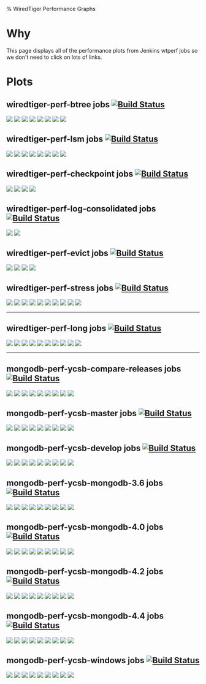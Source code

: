 % WiredTiger Performance Graphs

# Why

This page displays all of the performance plots from Jenkins wtperf jobs so we don't need to click on lots of links.

# Plots

## wiredtiger-perf-btree jobs [![Build Status](http://build.wiredtiger.com:8080/buildStatus/icon?job=wiredtiger-perf-btree)](http://build.wiredtiger.com:8080/job/wiredtiger-perf-btree/)

[![](http://build.wiredtiger.com:8080/job/wiredtiger-perf-btree/plot/getPlot?index=0&width=750&height=450)](http://build.wiredtiger.com:8080/job/wiredtiger-perf-btree/plot)
[![](http://build.wiredtiger.com:8080/job/wiredtiger-perf-btree/plot/getPlot?index=1&width=750&height=450)](http://build.wiredtiger.com:8080/job/wiredtiger-perf-btree/plot)
[![](http://build.wiredtiger.com:8080/job/wiredtiger-perf-btree/plot/getPlot?index=2&width=750&height=450)](http://build.wiredtiger.com:8080/job/wiredtiger-perf-btree/plot)
[![](http://build.wiredtiger.com:8080/job/wiredtiger-perf-btree/plot/getPlot?index=3&width=750&height=450)](http://build.wiredtiger.com:8080/job/wiredtiger-perf-btree/plot)
[![](http://build.wiredtiger.com:8080/job/wiredtiger-perf-btree/plot/getPlot?index=4&width=750&height=450)](http://build.wiredtiger.com:8080/job/wiredtiger-perf-btree/plot)
[![](http://build.wiredtiger.com:8080/job/wiredtiger-perf-btree/plot/getPlot?index=5&width=750&height=450)](http://build.wiredtiger.com:8080/job/wiredtiger-perf-btree/plot)
[![](http://build.wiredtiger.com:8080/job/wiredtiger-perf-btree/plot/getPlot?index=6&width=750&height=450)](http://build.wiredtiger.com:8080/job/wiredtiger-perf-btree/plot)
[![](http://build.wiredtiger.com:8080/job/wiredtiger-perf-btree/plot/getPlot?index=7&width=750&height=450)](http://build.wiredtiger.com:8080/job/wiredtiger-perf-btree/plot)


## wiredtiger-perf-lsm jobs [![Build Status](http://build.wiredtiger.com:8080/buildStatus/icon?job=wiredtiger-perf-lsm)](http://build.wiredtiger.com:8080/job/wiredtiger-perf-lsm/)

[![](http://build.wiredtiger.com:8080/job/wiredtiger-perf-lsm/plot/getPlot?index=0&width=750&height=450)](http://build.wiredtiger.com:8080/job/wiredtiger-perf-lsm/plot)
[![](http://build.wiredtiger.com:8080/job/wiredtiger-perf-lsm/plot/getPlot?index=1&width=750&height=450)](http://build.wiredtiger.com:8080/job/wiredtiger-perf-lsm/plot)
[![](http://build.wiredtiger.com:8080/job/wiredtiger-perf-lsm/plot/getPlot?index=2&width=750&height=450)](http://build.wiredtiger.com:8080/job/wiredtiger-perf-lsm/plot)
[![](http://build.wiredtiger.com:8080/job/wiredtiger-perf-lsm/plot/getPlot?index=3&width=750&height=450)](http://build.wiredtiger.com:8080/job/wiredtiger-perf-lsm/plot)
[![](http://build.wiredtiger.com:8080/job/wiredtiger-perf-lsm/plot/getPlot?index=4&width=750&height=450)](http://build.wiredtiger.com:8080/job/wiredtiger-perf-lsm/plot)
[![](http://build.wiredtiger.com:8080/job/wiredtiger-perf-lsm/plot/getPlot?index=5&width=750&height=450)](http://build.wiredtiger.com:8080/job/wiredtiger-perf-lsm/plot)
[![](http://build.wiredtiger.com:8080/job/wiredtiger-perf-lsm/plot/getPlot?index=6&width=750&height=450)](http://build.wiredtiger.com:8080/job/wiredtiger-perf-lsm/plot)
[![](http://build.wiredtiger.com:8080/job/wiredtiger-perf-lsm/plot/getPlot?index=7&width=750&height=450)](http://build.wiredtiger.com:8080/job/wiredtiger-perf-lsm/plot)



## wiredtiger-perf-checkpoint jobs [![Build Status](http://build.wiredtiger.com:8080/buildStatus/icon?job=wiredtiger-perf-checkpoint)](http://build.wiredtiger.com:8080/job/wiredtiger-perf-checkpoint/)

[![](http://build.wiredtiger.com:8080/job/wiredtiger-perf-checkpoint/plot/getPlot?index=0&width=750&height=450)](http://build.wiredtiger.com:8080/job/wiredtiger-perf-checkpoint/plot)
[![](http://build.wiredtiger.com:8080/job/wiredtiger-perf-checkpoint/plot/getPlot?index=1&width=750&height=450)](http://build.wiredtiger.com:8080/job/wiredtiger-perf-checkpoint/plot)
[![](http://build.wiredtiger.com:8080/job/wiredtiger-perf-checkpoint/plot/getPlot?index=2&width=750&height=450)](http://build.wiredtiger.com:8080/job/wiredtiger-perf-checkpoint/plot)
[![](http://build.wiredtiger.com:8080/job/wiredtiger-perf-checkpoint/plot/getPlot?index=3&width=750&height=450)](http://build.wiredtiger.com:8080/job/wiredtiger-perf-checkpoint/plot)


## wiredtiger-perf-log-consolidated jobs [![Build Status](http://build.wiredtiger.com:8080/buildStatus/icon?job=wiredtiger-perf-log-consolidated)](http://build.wiredtiger.com:8080/job/wiredtiger-perf-log-consolidated/)

[![](http://build.wiredtiger.com:8080/job/wiredtiger-perf-log-consolidated/plot/getPlot?index=0&width=750&height=450)](http://build.wiredtiger.com:8080/job/wiredtiger-perf-log-consolidated/plot)
[![](http://build.wiredtiger.com:8080/job/wiredtiger-perf-log-consolidated/plot/getPlot?index=1&width=750&height=450)](http://build.wiredtiger.com:8080/job/wiredtiger-perf-log-consolidated/plot)

## wiredtiger-perf-evict jobs [![Build Status](http://build.wiredtiger.com:8080/buildStatus/icon?job=wiredtiger-perf-evict)](http://build.wiredtiger.com:8080/job/wiredtiger-perf-evict/)

[![](http://build.wiredtiger.com:8080/job/wiredtiger-perf-evict/plot/getPlot?index=0&width=750&height=450)](http://build.wiredtiger.com:8080/job/wiredtiger-perf-evict/plot)
[![](http://build.wiredtiger.com:8080/job/wiredtiger-perf-evict/plot/getPlot?index=1&width=750&height=450)](http://build.wiredtiger.com:8080/job/wiredtiger-perf-evict/plot)
[![](http://build.wiredtiger.com:8080/job/wiredtiger-perf-evict/plot/getPlot?index=2&width=750&height=450)](http://build.wiredtiger.com:8080/job/wiredtiger-perf-evict/plot)
[![](http://build.wiredtiger.com:8080/job/wiredtiger-perf-evict/plot/getPlot?index=3&width=750&height=450)](http://build.wiredtiger.com:8080/job/wiredtiger-perf-evict/plot)

## wiredtiger-perf-stress jobs [![Build Status](http://build.wiredtiger.com:8080/buildStatus/icon?job=wiredtiger-perf-stress)](http://build.wiredtiger.com:8080/job/wiredtiger-perf-stress/)

[![](http://build.wiredtiger.com:8080/job/wiredtiger-perf-stress/plot/getPlot?index=0&width=750&height=450)](http://build.wiredtiger.com:8080/job/wiredtiger-perf-stress/plot)
[![](http://build.wiredtiger.com:8080/job/wiredtiger-perf-stress/plot/getPlot?index=1&width=750&height=450)](http://build.wiredtiger.com:8080/job/wiredtiger-perf-stress/plot)
[![](http://build.wiredtiger.com:8080/job/wiredtiger-perf-stress/plot/getPlot?index=2&width=750&height=450)](http://build.wiredtiger.com:8080/job/wiredtiger-perf-stress/plot)
[![](http://build.wiredtiger.com:8080/job/wiredtiger-perf-stress/plot/getPlot?index=3&width=750&height=450)](http://build.wiredtiger.com:8080/job/wiredtiger-perf-stress/plot)
[![](http://build.wiredtiger.com:8080/job/wiredtiger-perf-stress/plot/getPlot?index=4&width=750&height=450)](http://build.wiredtiger.com:8080/job/wiredtiger-perf-stress/plot)
[![](http://build.wiredtiger.com:8080/job/wiredtiger-perf-stress/plot/getPlot?index=5&width=750&height=450)](http://build.wiredtiger.com:8080/job/wiredtiger-perf-stress/plot)
[![](http://build.wiredtiger.com:8080/job/wiredtiger-perf-stress/plot/getPlot?index=6&width=750&height=450)](http://build.wiredtiger.com:8080/job/wiredtiger-perf-stress/plot)
[![](http://build.wiredtiger.com:8080/job/wiredtiger-perf-stress/plot/getPlot?index=7&width=750&height=450)](http://build.wiredtiger.com:8080/job/wiredtiger-perf-stress/plot)
[![](http://build.wiredtiger.com:8080/job/wiredtiger-perf-stress/plot/getPlot?index=8&width=750&height=450)](http://build.wiredtiger.com:8080/job/wiredtiger-perf-stress/plot)
[![](http://build.wiredtiger.com:8080/job/wiredtiger-perf-stress/plot/getPlot?index=9&width=750&height=450)](http://build.wiredtiger.com:8080/job/wiredtiger-perf-stress/plot)

---------------

## wiredtiger-perf-long jobs [![Build Status](http://build.wiredtiger.com:8080/buildStatus/icon?job=wiredtiger-perf-long)](http://build.wiredtiger.com:8080/job/wiredtiger-perf-long/)

[![](http://build.wiredtiger.com:8080/job/wiredtiger-perf-long/plot/getPlot?index=0&width=750&height=450)](http://build.wiredtiger.com:8080/job/wiredtiger-perf-long/plot)
[![](http://build.wiredtiger.com:8080/job/wiredtiger-perf-long/plot/getPlot?index=1&width=750&height=450)](http://build.wiredtiger.com:8080/job/wiredtiger-perf-long/plot)
[![](http://build.wiredtiger.com:8080/job/wiredtiger-perf-long/plot/getPlot?index=2&width=750&height=450)](http://build.wiredtiger.com:8080/job/wiredtiger-perf-long/plot)
[![](http://build.wiredtiger.com:8080/job/wiredtiger-perf-long/plot/getPlot?index=3&width=750&height=450)](http://build.wiredtiger.com:8080/job/wiredtiger-perf-long/plot)
[![](http://build.wiredtiger.com:8080/job/wiredtiger-perf-long/plot/getPlot?index=4&width=750&height=450)](http://build.wiredtiger.com:8080/job/wiredtiger-perf-long/plot)
[![](http://build.wiredtiger.com:8080/job/wiredtiger-perf-long/plot/getPlot?index=5&width=750&height=450)](http://build.wiredtiger.com:8080/job/wiredtiger-perf-long/plot)
[![](http://build.wiredtiger.com:8080/job/wiredtiger-perf-long/plot/getPlot?index=6&width=750&height=450)](http://build.wiredtiger.com:8080/job/wiredtiger-perf-long/plot)
[![](http://build.wiredtiger.com:8080/job/wiredtiger-perf-long/plot/getPlot?index=7&width=750&height=450)](http://build.wiredtiger.com:8080/job/wiredtiger-perf-long/plot)
[![](http://build.wiredtiger.com:8080/job/wiredtiger-perf-long/plot/getPlot?index=8&width=750&height=450)](http://build.wiredtiger.com:8080/job/wiredtiger-perf-long/plot)
[![](http://build.wiredtiger.com:8080/job/wiredtiger-perf-long/plot/getPlot?index=9&width=750&height=450)](http://build.wiredtiger.com:8080/job/wiredtiger-perf-long/plot)


---------------

## mongodb-perf-ycsb-compare-releases jobs [![Build Status](http://build.wiredtiger.com:8080/buildStatus/icon?job=mongodb-perf-ycsb-compare-releases)](http://build.wiredtiger.com:8080/job/mongodb-perf-ycsb-compare-releases/)

[![](http://build.wiredtiger.com:8080/job/mongodb-perf-ycsb-compare-releases/plot/getPlot?index=0&width=750&height=450)](http://build.wiredtiger.com:8080/job/mongodb-perf-ycsb-compare-releases/plot)
[![](http://build.wiredtiger.com:8080/job/mongodb-perf-ycsb-compare-releases/plot/getPlot?index=1&width=750&height=450)](http://build.wiredtiger.com:8080/job/mongodb-perf-ycsb-compare-releases/plot)
[![](http://build.wiredtiger.com:8080/job/mongodb-perf-ycsb-compare-releases/plot/getPlot?index=2&width=750&height=450)](http://build.wiredtiger.com:8080/job/mongodb-perf-ycsb-compare-releases/plot)
[![](http://build.wiredtiger.com:8080/job/mongodb-perf-ycsb-compare-releases/plot/getPlot?index=3&width=750&height=450)](http://build.wiredtiger.com:8080/job/mongodb-perf-ycsb-compare-releases/plot)
[![](http://build.wiredtiger.com:8080/job/mongodb-perf-ycsb-compare-releases/plot/getPlot?index=4&width=750&height=450)](http://build.wiredtiger.com:8080/job/mongodb-perf-ycsb-compare-releases/plot)
[![](http://build.wiredtiger.com:8080/job/mongodb-perf-ycsb-compare-releases/plot/getPlot?index=5&width=750&height=450)](http://build.wiredtiger.com:8080/job/mongodb-perf-ycsb-compare-releases/plot)
[![](http://build.wiredtiger.com:8080/job/mongodb-perf-ycsb-compare-releases/plot/getPlot?index=6&width=750&height=450)](http://build.wiredtiger.com:8080/job/mongodb-perf-ycsb-compare-releases/plot)
[![](http://build.wiredtiger.com:8080/job/mongodb-perf-ycsb-compare-releases/plot/getPlot?index=7&width=750&height=450)](http://build.wiredtiger.com:8080/job/mongodb-perf-ycsb-compare-releases/plot)
[![](http://build.wiredtiger.com:8080/job/mongodb-perf-ycsb-compare-releases/plot/getPlot?index=8&width=750&height=450)](http://build.wiredtiger.com:8080/job/mongodb-perf-ycsb-compare-releases/plot)


## mongodb-perf-ycsb-master jobs [![Build Status](http://build.wiredtiger.com:8080/buildStatus/icon?job=mongodb-perf-ycsb-master)](http://build.wiredtiger.com:8080/job/mongodb-perf-ycsb-master/)

[![](http://build.wiredtiger.com:8080/job/mongodb-perf-ycsb-master/plot/getPlot?index=0&width=750&height=450)](http://build.wiredtiger.com:8080/job/mongodb-perf-ycsb-master/plot)
[![](http://build.wiredtiger.com:8080/job/mongodb-perf-ycsb-master/plot/getPlot?index=1&width=750&height=450)](http://build.wiredtiger.com:8080/job/mongodb-perf-ycsb-master/plot)
[![](http://build.wiredtiger.com:8080/job/mongodb-perf-ycsb-master/plot/getPlot?index=2&width=750&height=450)](http://build.wiredtiger.com:8080/job/mongodb-perf-ycsb-master/plot)
[![](http://build.wiredtiger.com:8080/job/mongodb-perf-ycsb-master/plot/getPlot?index=3&width=750&height=450)](http://build.wiredtiger.com:8080/job/mongodb-perf-ycsb-master/plot)
[![](http://build.wiredtiger.com:8080/job/mongodb-perf-ycsb-master/plot/getPlot?index=4&width=750&height=450)](http://build.wiredtiger.com:8080/job/mongodb-perf-ycsb-master/plot)
[![](http://build.wiredtiger.com:8080/job/mongodb-perf-ycsb-master/plot/getPlot?index=5&width=750&height=450)](http://build.wiredtiger.com:8080/job/mongodb-perf-ycsb-master/plot)
[![](http://build.wiredtiger.com:8080/job/mongodb-perf-ycsb-master/plot/getPlot?index=6&width=750&height=450)](http://build.wiredtiger.com:8080/job/mongodb-perf-ycsb-master/plot)
[![](http://build.wiredtiger.com:8080/job/mongodb-perf-ycsb-master/plot/getPlot?index=7&width=750&height=450)](http://build.wiredtiger.com:8080/job/mongodb-perf-ycsb-master/plot)
[![](http://build.wiredtiger.com:8080/job/mongodb-perf-ycsb-master/plot/getPlot?index=8&width=750&height=450)](http://build.wiredtiger.com:8080/job/mongodb-perf-ycsb-master/plot)


## mongodb-perf-ycsb-develop jobs [![Build Status](http://build.wiredtiger.com:8080/buildStatus/icon?job=mongodb-perf-ycsb-develop)](http://build.wiredtiger.com:8080/job/mongodb-perf-ycsb-develop/)

[![](http://build.wiredtiger.com:8080/job/mongodb-perf-ycsb-develop/plot/getPlot?index=0&width=750&height=450)](http://build.wiredtiger.com:8080/job/mongodb-perf-ycsb-develop/plot)
[![](http://build.wiredtiger.com:8080/job/mongodb-perf-ycsb-develop/plot/getPlot?index=1&width=750&height=450)](http://build.wiredtiger.com:8080/job/mongodb-perf-ycsb-develop/plot)
[![](http://build.wiredtiger.com:8080/job/mongodb-perf-ycsb-develop/plot/getPlot?index=2&width=750&height=450)](http://build.wiredtiger.com:8080/job/mongodb-perf-ycsb-develop/plot)
[![](http://build.wiredtiger.com:8080/job/mongodb-perf-ycsb-develop/plot/getPlot?index=3&width=750&height=450)](http://build.wiredtiger.com:8080/job/mongodb-perf-ycsb-develop/plot)
[![](http://build.wiredtiger.com:8080/job/mongodb-perf-ycsb-develop/plot/getPlot?index=4&width=750&height=450)](http://build.wiredtiger.com:8080/job/mongodb-perf-ycsb-develop/plot)
[![](http://build.wiredtiger.com:8080/job/mongodb-perf-ycsb-develop/plot/getPlot?index=5&width=750&height=450)](http://build.wiredtiger.com:8080/job/mongodb-perf-ycsb-develop/plot)
[![](http://build.wiredtiger.com:8080/job/mongodb-perf-ycsb-develop/plot/getPlot?index=6&width=750&height=450)](http://build.wiredtiger.com:8080/job/mongodb-perf-ycsb-develop/plot)
[![](http://build.wiredtiger.com:8080/job/mongodb-perf-ycsb-develop/plot/getPlot?index=7&width=750&height=450)](http://build.wiredtiger.com:8080/job/mongodb-perf-ycsb-develop/plot)
[![](http://build.wiredtiger.com:8080/job/mongodb-perf-ycsb-develop/plot/getPlot?index=8&width=750&height=450)](http://build.wiredtiger.com:8080/job/mongodb-perf-ycsb-develop/plot)

## mongodb-perf-ycsb-mongodb-3.6 jobs [![Build Status](http://build.wiredtiger.com:8080/buildStatus/icon?job=mongodb-perf-ycsb-mongodb-3.6)](http://build.wiredtiger.com:8080/job/mongodb-perf-ycsb-mongodb-3.6/)

[![](http://build.wiredtiger.com:8080/job/mongodb-perf-ycsb-mongodb-3.6/plot/getPlot?index=0&width=750&height=450)](http://build.wiredtiger.com:8080/job/mongodb-perf-ycsb-mongodb-3.6/plot)
[![](http://build.wiredtiger.com:8080/job/mongodb-perf-ycsb-mongodb-3.6/plot/getPlot?index=1&width=750&height=450)](http://build.wiredtiger.com:8080/job/mongodb-perf-ycsb-mongodb-3.6/plot)
[![](http://build.wiredtiger.com:8080/job/mongodb-perf-ycsb-mongodb-3.6/plot/getPlot?index=2&width=750&height=450)](http://build.wiredtiger.com:8080/job/mongodb-perf-ycsb-mongodb-3.6/plot)
[![](http://build.wiredtiger.com:8080/job/mongodb-perf-ycsb-mongodb-3.6/plot/getPlot?index=3&width=750&height=450)](http://build.wiredtiger.com:8080/job/mongodb-perf-ycsb-mongodb-3.6/plot)
[![](http://build.wiredtiger.com:8080/job/mongodb-perf-ycsb-mongodb-3.6/plot/getPlot?index=4&width=750&height=450)](http://build.wiredtiger.com:8080/job/mongodb-perf-ycsb-mongodb-3.6/plot)
[![](http://build.wiredtiger.com:8080/job/mongodb-perf-ycsb-mongodb-3.6/plot/getPlot?index=5&width=750&height=450)](http://build.wiredtiger.com:8080/job/mongodb-perf-ycsb-mongodb-3.6/plot)
[![](http://build.wiredtiger.com:8080/job/mongodb-perf-ycsb-mongodb-3.6/plot/getPlot?index=6&width=750&height=450)](http://build.wiredtiger.com:8080/job/mongodb-perf-ycsb-mongodb-3.6/plot)
[![](http://build.wiredtiger.com:8080/job/mongodb-perf-ycsb-mongodb-3.6/plot/getPlot?index=7&width=750&height=450)](http://build.wiredtiger.com:8080/job/mongodb-perf-ycsb-mongodb-3.6/plot)
[![](http://build.wiredtiger.com:8080/job/mongodb-perf-ycsb-mongodb-3.6/plot/getPlot?index=8&width=750&height=450)](http://build.wiredtiger.com:8080/job/mongodb-perf-ycsb-mongodb-3.6/plot)

## mongodb-perf-ycsb-mongodb-4.0 jobs [![Build Status](http://build.wiredtiger.com:8080/buildStatus/icon?job=mongodb-perf-ycsb-mongodb-4.0)](http://build.wiredtiger.com:8080/job/mongodb-perf-ycsb-mongodb-4.0/)

[![](http://build.wiredtiger.com:8080/job/mongodb-perf-ycsb-mongodb-4.0/plot/getPlot?index=0&width=750&height=450)](http://build.wiredtiger.com:8080/job/mongodb-perf-ycsb-mongodb-4.0/plot)
[![](http://build.wiredtiger.com:8080/job/mongodb-perf-ycsb-mongodb-4.0/plot/getPlot?index=1&width=750&height=450)](http://build.wiredtiger.com:8080/job/mongodb-perf-ycsb-mongodb-4.0/plot)
[![](http://build.wiredtiger.com:8080/job/mongodb-perf-ycsb-mongodb-4.0/plot/getPlot?index=2&width=750&height=450)](http://build.wiredtiger.com:8080/job/mongodb-perf-ycsb-mongodb-4.0/plot)
[![](http://build.wiredtiger.com:8080/job/mongodb-perf-ycsb-mongodb-4.0/plot/getPlot?index=3&width=750&height=450)](http://build.wiredtiger.com:8080/job/mongodb-perf-ycsb-mongodb-4.0/plot)
[![](http://build.wiredtiger.com:8080/job/mongodb-perf-ycsb-mongodb-4.0/plot/getPlot?index=4&width=750&height=450)](http://build.wiredtiger.com:8080/job/mongodb-perf-ycsb-mongodb-4.0/plot)
[![](http://build.wiredtiger.com:8080/job/mongodb-perf-ycsb-mongodb-4.0/plot/getPlot?index=5&width=750&height=450)](http://build.wiredtiger.com:8080/job/mongodb-perf-ycsb-mongodb-4.0/plot)
[![](http://build.wiredtiger.com:8080/job/mongodb-perf-ycsb-mongodb-4.0/plot/getPlot?index=6&width=750&height=450)](http://build.wiredtiger.com:8080/job/mongodb-perf-ycsb-mongodb-4.0/plot)
[![](http://build.wiredtiger.com:8080/job/mongodb-perf-ycsb-mongodb-4.0/plot/getPlot?index=7&width=750&height=450)](http://build.wiredtiger.com:8080/job/mongodb-perf-ycsb-mongodb-4.0/plot)
[![](http://build.wiredtiger.com:8080/job/mongodb-perf-ycsb-mongodb-4.0/plot/getPlot?index=8&width=750&height=450)](http://build.wiredtiger.com:8080/job/mongodb-perf-ycsb-mongodb-4.0/plot)

## mongodb-perf-ycsb-mongodb-4.2 jobs [![Build Status](http://build.wiredtiger.com:8080/buildStatus/icon?job=mongodb-perf-ycsb-mongodb-4.2)](http://build.wiredtiger.com:8080/job/mongodb-perf-ycsb-mongodb-4.2/)

[![](http://build.wiredtiger.com:8080/job/mongodb-perf-ycsb-mongodb-4.2/plot/getPlot?index=0&width=750&height=450)](http://build.wiredtiger.com:8080/job/mongodb-perf-ycsb-mongodb-4.2/plot)
[![](http://build.wiredtiger.com:8080/job/mongodb-perf-ycsb-mongodb-4.2/plot/getPlot?index=1&width=750&height=450)](http://build.wiredtiger.com:8080/job/mongodb-perf-ycsb-mongodb-4.2/plot)
[![](http://build.wiredtiger.com:8080/job/mongodb-perf-ycsb-mongodb-4.2/plot/getPlot?index=2&width=750&height=450)](http://build.wiredtiger.com:8080/job/mongodb-perf-ycsb-mongodb-4.2/plot)
[![](http://build.wiredtiger.com:8080/job/mongodb-perf-ycsb-mongodb-4.2/plot/getPlot?index=3&width=750&height=450)](http://build.wiredtiger.com:8080/job/mongodb-perf-ycsb-mongodb-4.2/plot)
[![](http://build.wiredtiger.com:8080/job/mongodb-perf-ycsb-mongodb-4.2/plot/getPlot?index=4&width=750&height=450)](http://build.wiredtiger.com:8080/job/mongodb-perf-ycsb-mongodb-4.2/plot)
[![](http://build.wiredtiger.com:8080/job/mongodb-perf-ycsb-mongodb-4.2/plot/getPlot?index=5&width=750&height=450)](http://build.wiredtiger.com:8080/job/mongodb-perf-ycsb-mongodb-4.2/plot)
[![](http://build.wiredtiger.com:8080/job/mongodb-perf-ycsb-mongodb-4.2/plot/getPlot?index=6&width=750&height=450)](http://build.wiredtiger.com:8080/job/mongodb-perf-ycsb-mongodb-4.2/plot)
[![](http://build.wiredtiger.com:8080/job/mongodb-perf-ycsb-mongodb-4.2/plot/getPlot?index=7&width=750&height=450)](http://build.wiredtiger.com:8080/job/mongodb-perf-ycsb-mongodb-4.2/plot)
[![](http://build.wiredtiger.com:8080/job/mongodb-perf-ycsb-mongodb-4.2/plot/getPlot?index=8&width=750&height=450)](http://build.wiredtiger.com:8080/job/mongodb-perf-ycsb-mongodb-4.2/plot)

## mongodb-perf-ycsb-mongodb-4.4 jobs [![Build Status](http://build.wiredtiger.com:8080/buildStatus/icon?job=mongodb-perf-ycsb-mongodb-4.4)](http://build.wiredtiger.com:8080/job/mongodb-perf-ycsb-mongodb-4.4/)

[![](http://build.wiredtiger.com:8080/job/mongodb-perf-ycsb-mongodb-4.4/plot/getPlot?index=0&width=750&height=450)](http://build.wiredtiger.com:8080/job/mongodb-perf-ycsb-mongodb-4.4/plot)
[![](http://build.wiredtiger.com:8080/job/mongodb-perf-ycsb-mongodb-4.4/plot/getPlot?index=1&width=750&height=450)](http://build.wiredtiger.com:8080/job/mongodb-perf-ycsb-mongodb-4.4/plot)
[![](http://build.wiredtiger.com:8080/job/mongodb-perf-ycsb-mongodb-4.4/plot/getPlot?index=2&width=750&height=450)](http://build.wiredtiger.com:8080/job/mongodb-perf-ycsb-mongodb-4.4/plot)
[![](http://build.wiredtiger.com:8080/job/mongodb-perf-ycsb-mongodb-4.4/plot/getPlot?index=3&width=750&height=450)](http://build.wiredtiger.com:8080/job/mongodb-perf-ycsb-mongodb-4.4/plot)
[![](http://build.wiredtiger.com:8080/job/mongodb-perf-ycsb-mongodb-4.4/plot/getPlot?index=4&width=750&height=450)](http://build.wiredtiger.com:8080/job/mongodb-perf-ycsb-mongodb-4.4/plot)
[![](http://build.wiredtiger.com:8080/job/mongodb-perf-ycsb-mongodb-4.4/plot/getPlot?index=5&width=750&height=450)](http://build.wiredtiger.com:8080/job/mongodb-perf-ycsb-mongodb-4.4/plot)
[![](http://build.wiredtiger.com:8080/job/mongodb-perf-ycsb-mongodb-4.4/plot/getPlot?index=6&width=750&height=450)](http://build.wiredtiger.com:8080/job/mongodb-perf-ycsb-mongodb-4.4/plot)
[![](http://build.wiredtiger.com:8080/job/mongodb-perf-ycsb-mongodb-4.4/plot/getPlot?index=7&width=750&height=450)](http://build.wiredtiger.com:8080/job/mongodb-perf-ycsb-mongodb-4.4/plot)
[![](http://build.wiredtiger.com:8080/job/mongodb-perf-ycsb-mongodb-4.4/plot/getPlot?index=8&width=750&height=450)](http://build.wiredtiger.com:8080/job/mongodb-perf-ycsb-mongodb-4.4/plot)

## mongodb-perf-ycsb-windows jobs [![Build Status](http://build.wiredtiger.com:8080/buildStatus/icon?job=mongodb-perf-ycsb-windows)](http://build.wiredtiger.com:8080/job/mongodb-perf-ycsb-windows/)

[![](http://build.wiredtiger.com:8080/job/mongodb-perf-ycsb-windows/plot/getPlot?index=0&width=750&height=450)](http://build.wiredtiger.com:8080/job/mongodb-perf-ycsb-windows/plot)
[![](http://build.wiredtiger.com:8080/job/mongodb-perf-ycsb-windows/plot/getPlot?index=1&width=750&height=450)](http://build.wiredtiger.com:8080/job/mongodb-perf-ycsb-windows/plot)
[![](http://build.wiredtiger.com:8080/job/mongodb-perf-ycsb-windows/plot/getPlot?index=2&width=750&height=450)](http://build.wiredtiger.com:8080/job/mongodb-perf-ycsb-windows/plot)
[![](http://build.wiredtiger.com:8080/job/mongodb-perf-ycsb-windows/plot/getPlot?index=3&width=750&height=450)](http://build.wiredtiger.com:8080/job/mongodb-perf-ycsb-windows/plot)
[![](http://build.wiredtiger.com:8080/job/mongodb-perf-ycsb-windows/plot/getPlot?index=4&width=750&height=450)](http://build.wiredtiger.com:8080/job/mongodb-perf-ycsb-windows/plot)
[![](http://build.wiredtiger.com:8080/job/mongodb-perf-ycsb-windows/plot/getPlot?index=5&width=750&height=450)](http://build.wiredtiger.com:8080/job/mongodb-perf-ycsb-windows/plot)
[![](http://build.wiredtiger.com:8080/job/mongodb-perf-ycsb-windows/plot/getPlot?index=6&width=750&height=450)](http://build.wiredtiger.com:8080/job/mongodb-perf-ycsb-windows/plot)
[![](http://build.wiredtiger.com:8080/job/mongodb-perf-ycsb-windows/plot/getPlot?index=7&width=750&height=450)](http://build.wiredtiger.com:8080/job/mongodb-perf-ycsb-windows/plot)
[![](http://build.wiredtiger.com:8080/job/mongodb-perf-ycsb-windows/plot/getPlot?index=8&width=750&height=450)](http://build.wiredtiger.com:8080/job/mongodb-perf-ycsb-windows/plot)
